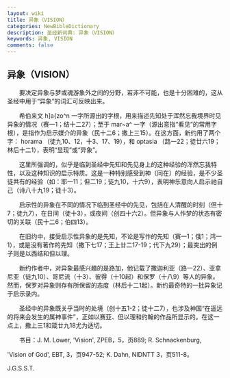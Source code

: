 ```yaml
---
layout: wiki
title: 异象（VISION）
categories: NewBibleDictionary
description: 圣经新词典: 异象（VISION）
keywords: 异象, VISION
comments: false
---
```


## 异象（VISION）

　　要决定异象与梦或魂游象外之间的分野，若非不可能，也是十分困难的，这从圣经中用于“异象”的词汇可反映出来。

　　希伯来文 h]a{zo^n 一字所源出的字根，用来描述先知处于浑然忘我境界时见异象的情况（赛一1；结十二27）；至于 mar~a^ 一字（源出意指“看见”的常用字根），是指作为启示媒介的异象（民十二6；撒上三15）。在这方面，新约用了两个字： horama （徒九10、12，十3、17、19），和 optasia （路一22；徒廿六19；林后十二1），表明“显现”或“异象”。

　　这里所强调的，似乎是临到圣经中先知和先见身上的这种经验的浑然忘我特性，以及这种知识的启示特质。这是一种特别感受到神〔同在〕的经验，是不少圣徒共有的经验（如：耶一11；但二19；徒九10，十六9），表明神乐意向人启示祂自己（诗八十九19；徒十3）。

　　启示性的异象在不同的情况下临到圣经中的先见，包括在人清醒的时刻（但十7；徒九7），在日间（徒十3），或夜间（创四十六2）。但异象与人作梦的状态有密切的关联（民十二6；伯四13）。

　　在旧约中，接受启示性异象的是先知，不论是写作的先知（赛一1；俄1；鸿一1），或是没有著作的先知（撒下七17；王上廿二17-19；代下九29）；最突出的例子则是以西结和但以理。

　　新约作者中，对异象最感兴趣的是路加，他记载了撒迦利亚（路一22）、亚拿尼亚（徒九10）、哥尼流（十3）、彼得（十10起）和保罗（十八9）等人的异象。然而，保罗对异象则存有所保留的态度（林后十二1起）。新约最奇特的一批异象记于启示录内。

　　圣经中的异象既关乎当时的处境（创十五1-2；徒十二7），也涉及神国“在遥远的将来会发生的属神事件”，正如以赛亚、但以理和约翰的作品所显示的。在这一点上，撒上三1和箴廿九18尤为适切。

　　书目：J. M. Lower, 'Vision', ZPEB，5，页889; R. Schnackenburg,

'Vision of God', EBT, 3，页947-52; K. Dahn, NIDNTT 3，页511-8。

J.G.S.S.T.








